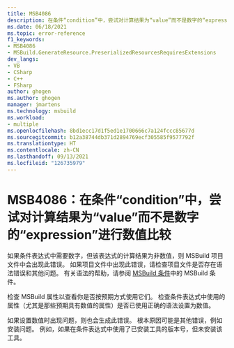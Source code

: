 ```yaml
---
title: MSB4086
description: 在条件“condition”中，尝试对计算结果为“value”而不是数字的“expression”进行数值比较。
ms.date: 06/18/2021
ms.topic: error-reference
f1_keywords:
- MSB4086
- MSBuild.GenerateResource.PreserializedResourcesRequiresExtensions
dev_langs:
- VB
- CSharp
- C++
- FSharp
author: ghogen
ms.author: ghogen
manager: jmartens
ms.technology: msbuild
ms.workload:
- multiple
ms.openlocfilehash: 8bd1ecc17d1f5ed1e1700666c7a124fccc85677d
ms.sourcegitcommit: b12a38744db371d2894769ecf305585f9577792f
ms.translationtype: HT
ms.contentlocale: zh-CN
ms.lasthandoff: 09/13/2021
ms.locfileid: "126735979"
---
```

# <a name="msb4086-a-numeric-comparison-was-attempted-on-expression-that-evaluates-to-value-instead-of-a-number-in-condition-condition"></a>MSB4086：在条件“condition”中，尝试对计算结果为“value”而不是数字的“expression”进行数值比较

如果条件表达式中需要数字，但该表达式的计算结果为非数值，则 MSBuild 项目文件中会出现此错误。 如果项目文件中出现此错误，请检查项目文件是否存在语法错误和其他问题。 有关语法的帮助，请参阅 [MSBuild 条件](../msbuild-conditions.md)中的 MSBuild 条件。

检查 MSBuild 属性以查看你是否按预期方式使用它们。 检查条件表达式中使用的属性（尤其是那些预期具有数值的属性）是否已使用正确的语法设置为数值。

如果设置数值时出现问题，则也会生成此错误。 根本原因可能是其他错误，例如安装问题。 例如，如果在条件表达式中使用了已安装工具的版本号，但未安装该工具。

